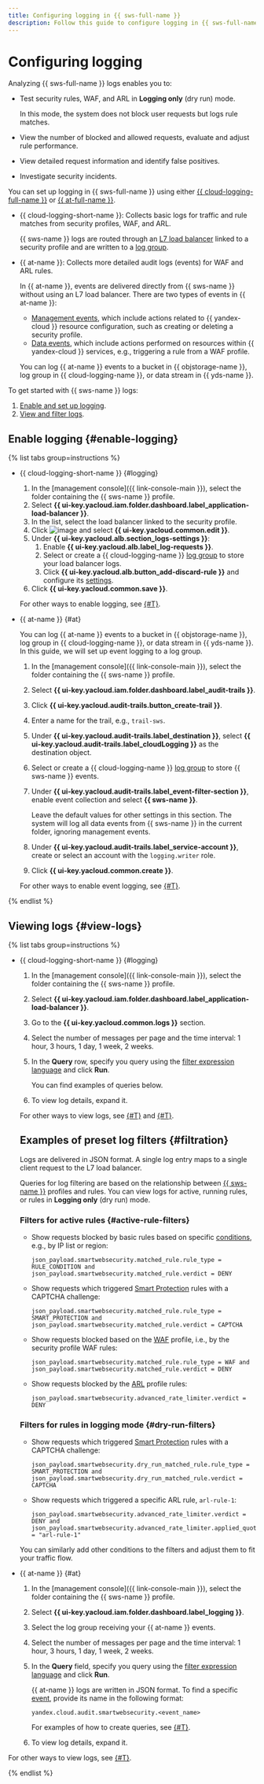 ```yaml
---
title: Configuring logging in {{ sws-full-name }}
description: Follow this guide to configure logging in {{ sws-full-name }}.
---
```


# Configuring logging

Analyzing {{ sws-full-name }} logs enables you to:

* Test security rules, WAF, and ARL in **Logging only** (dry run) mode.

  In this mode, the system does not block user requests but logs rule matches.

* View the number of blocked and allowed requests, evaluate and adjust rule performance.
* View detailed request information and identify false positives.
* Investigate security incidents.

You can set up logging in {{ sws-full-name }} using either [{{ cloud-logging-full-name }}](../../logging/) or [{{ at-full-name }}](../../audit-trails/).

* {{ cloud-logging-short-name }}: Collects basic logs for traffic and rule matches from security profiles, WAF, and ARL.

   {{ sws-name }} logs are routed through an [L7 load balancer](../../application-load-balancer/concepts/application-load-balancer.md) linked to a security profile and are written to a [log group](../../logging/concepts/log-group.md).

* {{ at-name }}: Collects more detailed audit logs (events) for WAF and ARL rules.

   In {{ at-name }}, events are delivered directly from {{ sws-name }} without using an L7 load balancer. There are two types of events in {{ at-name }}:

   * [Management events](../at-ref.md#control-plane-events), which include actions related to {{ yandex-cloud }} resource configuration, such as creating or deleting a security profile.
   * [Data events](../at-ref.md#data-plane-events), which include actions performed on resources within {{ yandex-cloud }} services, e.g., triggering a rule from a WAF profile.

   You can log {{ at-name }} events to a bucket in {{ objstorage-name }}, log group in {{ cloud-logging-name }}, or data stream in {{ yds-name }}.

To get started with {{ sws-name }} logs:

1. [Enable and set up logging](#enable-logging).
1. [View and filter logs](#view-logs).

## Enable logging {#enable-logging}

{% list tabs group=instructions %}

- {{ cloud-logging-short-name }} {#logging}

  1. In the [management console]({{ link-console-main }}), select the folder containing the {{ sws-name }} profile.
  1. Select **{{ ui-key.yacloud.iam.folder.dashboard.label_application-load-balancer }}**.
  1. In the list, select the load balancer linked to the security profile.
  1. Click ![image](../../_assets/console-icons/ellipsis.svg) and select **{{ ui-key.yacloud.common.edit }}**.
  1. Under **{{ ui-key.yacloud.alb.section_logs-settings }}**:
     1. Enable **{{ ui-key.yacloud.alb.label_log-requests }}**.
     1. Select or create a {{ cloud-logging-name }} [log group](../../logging/concepts/log-group.md) to store your load balancer logs.
     1. Click **{{ ui-key.yacloud.alb.button_add-discard-rule }}** and configure its [settings](../../application-load-balancer/concepts/application-load-balancer.md#discard-logs-rules).
  1. Click **{{ ui-key.yacloud.common.save }}**.

  For other ways to enable logging, see [{#T}](../../application-load-balancer/operations/application-load-balancer-manage-logs.md).

- {{ at-name }} {#at}

  You can log {{ at-name }} events to a bucket in {{ objstorage-name }}, log group in {{ cloud-logging-name }}, or data stream in {{ yds-name }}. In this guide, we will set up event logging to a log group.

  1. In the [management console]({{ link-console-main }}), select the folder containing the {{ sws-name }} profile.
  1. Select **{{ ui-key.yacloud.iam.folder.dashboard.label_audit-trails }}**.
  1. Click **{{ ui-key.yacloud.audit-trails.button_create-trail }}**.
  1. Enter a name for the trail, e.g., `trail-sws`.
  1. Under **{{ ui-key.yacloud.audit-trails.label_destination }}**, select **{{ ui-key.yacloud.audit-trails.label_cloudLogging }}** as the destination object.
  1. Select or create a {{ cloud-logging-name }} [log group](../../logging/concepts/log-group.md) to store {{ sws-name }} events.
  1. Under **{{ ui-key.yacloud.audit-trails.label_event-filter-section }}**, enable event collection and select **{{ sws-name }}**.

      Leave the default values for other settings in this section. The system will log all data events from {{ sws-name }} in the current folder, ignoring management events.
  
  1. Under **{{ ui-key.yacloud.audit-trails.label_service-account }}**, create or select an account with the `logging.writer` role.
  1. Click **{{ ui-key.yacloud.common.create }}**.

  For other ways to enable event logging, see [{#T}](../../audit-trails/operations/create-trail.md).

{% endlist %}

## Viewing logs {#view-logs}

{% list tabs group=instructions %}

- {{ cloud-logging-short-name }} {#logging}

  1. In the [management console]({{ link-console-main }}), select the folder containing the {{ sws-name }} profile.
  1. Select **{{ ui-key.yacloud.iam.folder.dashboard.label_application-load-balancer }}**.
  1. Go to the **{{ ui-key.yacloud.common.logs }}** section.
  1. Select the number of messages per page and the time interval: 1 hour, 3 hours, 1 day, 1 week, 2 weeks.
  1. In the **Query** row, specify you query using the [filter expression language](../../logging/concepts/filter.md) and click **Run**.

     You can find examples of queries below.

  1. To view log details, expand it.

  For other ways to view logs, see [{#T}](../../application-load-balancer/operations/application-load-balancer-get-logs.md) and [{#T}](../../logging/operations/read-logs.md).


  ## Examples of preset log filters {#filtration}

  Logs are delivered in JSON format. A single log entry maps to a single client request to the L7 load balancer.

  Queries for log filtering are based on the relationship between [{{ sws-name }}](../concepts/profiles.md#profile-rules-schema) profiles and rules. You can view logs for active, running rules, or rules in **Logging only** (dry run) mode.

  ### Filters for active rules {#active-rule-filters}

  * Show requests blocked by basic rules based on specific [conditions](../concepts/conditions.md), e.g., by IP list or region:
    ```
    json_payload.smartwebsecurity.matched_rule.rule_type = RULE_CONDITION and json_payload.smartwebsecurity.matched_rule.verdict = DENY
    ```
  * Show requests which triggered [Smart Protection](../concepts/rules.md##smart-protection-rules) rules with a CAPTCHA challenge:
    ```
    json_payload.smartwebsecurity.matched_rule.rule_type = SMART_PROTECTION and json_payload.smartwebsecurity.matched_rule.verdict = CAPTCHA
    ```
  * Show requests blocked based on the [WAF](../concepts/waf.md) profile, i.e., by the security profile WAF rules:
    ```
    json_payload.smartwebsecurity.matched_rule.rule_type = WAF and json_payload.smartwebsecurity.matched_rule.verdict = DENY
    ```
  * Show requests blocked by the [ARL](../concepts/arl.md) profile rules:
    ```
    json_payload.smartwebsecurity.advanced_rate_limiter.verdict = DENY
    ```

  ### Filters for rules in logging mode {#dry-run-filters}

  * Show requests which triggered [Smart Protection](../concepts/rules.md#smart-protection-rules) rules with a CAPTCHA challenge:
    ```
    json_payload.smartwebsecurity.dry_run_matched_rule.rule_type = SMART_PROTECTION and json_payload.smartwebsecurity.dry_run_matched_rule.verdict = CAPTCHA
    ```

  * Show requests which triggered a specific ARL rule, `arl-rule-1`:
    ```
    json_payload.smartwebsecurity.advanced_rate_limiter.verdict = DENY and json_payload.smartwebsecurity.advanced_rate_limiter.applied_quota_name = "arl-rule-1"
    ```

  You can similarly add other conditions to the filters and adjust them to fit your traffic flow.

- {{ at-name }} {#at}

  1. In the [management console]({{ link-console-main }}), select the folder containing the {{ sws-name }} profile.
  1. Select **{{ ui-key.yacloud.iam.folder.dashboard.label_logging }}**.
  1. Select the log group receiving your {{ at-name }} events.
  1. Select the number of messages per page and the time interval: 1 hour, 3 hours, 1 day, 1 week, 2 weeks.
  1. In the **Query** field, specify you query using the [filter expression language](../../logging/concepts/filter.md) and click **Run**.

     {{ at-name }} logs are written in JSON format. To find a specific [event](../at-ref.md#data-plane-events), provide its name in the following format:

     ```
     yandex.cloud.audit.smartwebsecurity.<event_name>
     ```

     For examples of how to create queries, see [{#T}](../../audit-trails/tutorials/search-events-audit-logs/examples.md).

  1. To view log details, expand it.

For other ways to view logs, see [{#T}](../../application-load-balancer/operations/application-load-balancer-get-logs.md).

{% endlist %}



